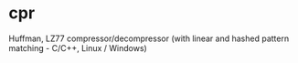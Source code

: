cpr
===

Huffman, LZ77 compressor/decompressor (with linear and hashed pattern matching - C/C++, Linux / Windows) 
